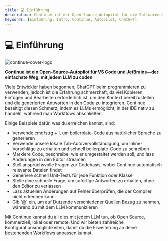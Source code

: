 ```yaml
---
title: 💻 Einführung
description: Continue ist der Open-Source-Autopilot für die Softwareentwicklung
keywords: [Einführung, Intro, Continue, Autopilot, ChatGPT]
---
```


# 💻 Einführung

![continue-cover-logo](/img/continue-cover-logo.png)

**Continue ist ein Open-Source-Autopilot für [VS Code](https://marketplace.visualstudio.com/items?itemName=Continue.continue) und [JetBrains](https://plugins.jetbrains.com/plugin/22707-continue-extension)—der einfachste Weg, mit jedem LLM zu coden**

Viele Entwickler haben begonnen, ChatGPT beim programmieren zu verwenden; jedoch ist die Erfahrung schmerzhaft, da viel Kopieren, Einfügen und Bearbeiten erforderlich ist, um den Kontext bereitzustellen und die generierten Antworten in den Code zu integrieren. Continue beseitigt diesen Schmerz, indem es LLMs ermöglicht, in der IDE nativ zu handeln, während man Workflows abschließen.

Einige Beispiele dafür, was du erreichen kannst, sind:

- Verwende cmd/strg + I, um boilerplate-Code aus natürlicher Sprache zu generieren
- Verwende unsere lokale Tab-Autovervollständigung, um Inline-Vorschläge zu erhalten und schnell boilerplate-Code zu schreiben
- Markiere Code, beschreibe, wie er umgestaltet werden soll, und lass Änderungen in den Editor streamen
- Stell anspruchsvolle Fragen zur Codebasis, wobei Continue automatisch relevante Dateien findet
- Generiere schnell Unit-Tests für jede Funktion oder Klasse
- Stelle eine schnelle Frage, um sofortige Antworten zu erhalten, ohne den Editor zu verlassen
- Lass aktuellen Änderungen auf Fehler überprüfen, die der Compiler nicht erkennen kann
- Gib '@' ein, um auf Dutzende verschiedener Quellen Bezug zu nehmen, während du mit dem LLM kommunizieren

Mit Continue kannst du all dies mit jedem LLM tun, ob Open Source, kommerziell, lokal oder remote. Und wir bieten zahlreiche Konfigurationsmöglichkeiten, damit du die Erweiterung an deine bestehenden Workflows anpassen kannst.
